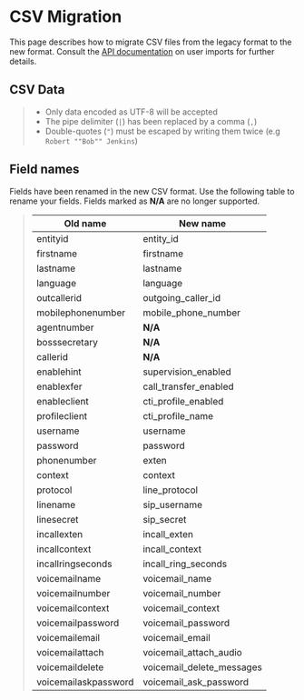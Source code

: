 # CSV Migration

This page describes how to migrate CSV files from the legacy format to
the new format. Consult the [API
documentation](http://api.wazo.community) on user imports for further
details.

## CSV Data

>   - Only data encoded as UTF-8 will be accepted
>   - The pipe delimiter (`|`) has been replaced by a comma (`,`)
>   - Double-quotes (`"`) must be escaped by writing them twice (e.g
>     `Robert ""Bob"" Jenkins`)

## Field names

Fields have been renamed in the new CSV format. Use the following table
to rename your fields. Fields marked as **N/A** are no longer supported.

> 
> 
> | Old name             | New name                    |
> | -------------------- | --------------------------- |
> | entityid             | entity\_id                  |
> | firstname            | firstname                   |
> | lastname             | lastname                    |
> | language             | language                    |
> | outcallerid          | outgoing\_caller\_id        |
> | mobilephonenumber    | mobile\_phone\_number       |
> | agentnumber          | **N/A**                     |
> | bosssecretary        | **N/A**                     |
> | callerid             | **N/A**                     |
> | enablehint           | supervision\_enabled        |
> | enablexfer           | call\_transfer\_enabled     |
> | enableclient         | cti\_profile\_enabled       |
> | profileclient        | cti\_profile\_name          |
> | username             | username                    |
> | password             | password                    |
> | phonenumber          | exten                       |
> | context              | context                     |
> | protocol             | line\_protocol              |
> | linename             | sip\_username               |
> | linesecret           | sip\_secret                 |
> | incallexten          | incall\_exten               |
> | incallcontext        | incall\_context             |
> | incallringseconds    | incall\_ring\_seconds       |
> | voicemailname        | voicemail\_name             |
> | voicemailnumber      | voicemail\_number           |
> | voicemailcontext     | voicemail\_context          |
> | voicemailpassword    | voicemail\_password         |
> | voicemailemail       | voicemail\_email            |
> | voicemailattach      | voicemail\_attach\_audio    |
> | voicemaildelete      | voicemail\_delete\_messages |
> | voicemailaskpassword | voicemail\_ask\_password    |
>
